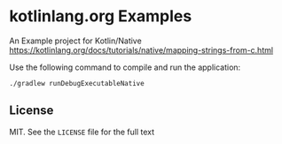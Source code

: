 # kotlinlang.org Examples

An Example project for Kotlin/Native
https://kotlinlang.org/docs/tutorials/native/mapping-strings-from-c.html

Use the following command to compile and run the application:
```
./gradlew runDebugExecutableNative
```

## License
MIT. See the `LICENSE` file for the full text

